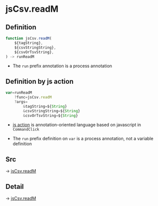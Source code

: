 # jsCsv.readM

## Definition

```js.js
function jsCsv.readM(
	${tagString},
	${csvStringString},
	${csvOrTsvString},
) -> runReadM
```

- The `run` prefix annotation is a process annotation
## Definition by js action

```js.js
var=runReadM
	?func=jsCsv.readM
	?args=
		&tagString=${String}
		&csvStringString=${String}
		&csvOrTsvString=${String}
```

- [js action](#) is annotation-oriented language based on javascript in `CommandClick`

- The `run` prefix definition on `var` is a process annotation, not a variable definition

## Src

-> [jsCsv.readM](https://github.com/puutaro/CommandClick/blob/master/app/src/main/java/com/puutaro/commandclick/fragment_lib/terminal_fragment/js_interface/JsCsv.kt#L155)

## Detail

-> [jsCsv.readM](https://github.com/puutaro/CommandClick/blob/master/md/developer/js_interface/details/JsCsv/readM.md)
